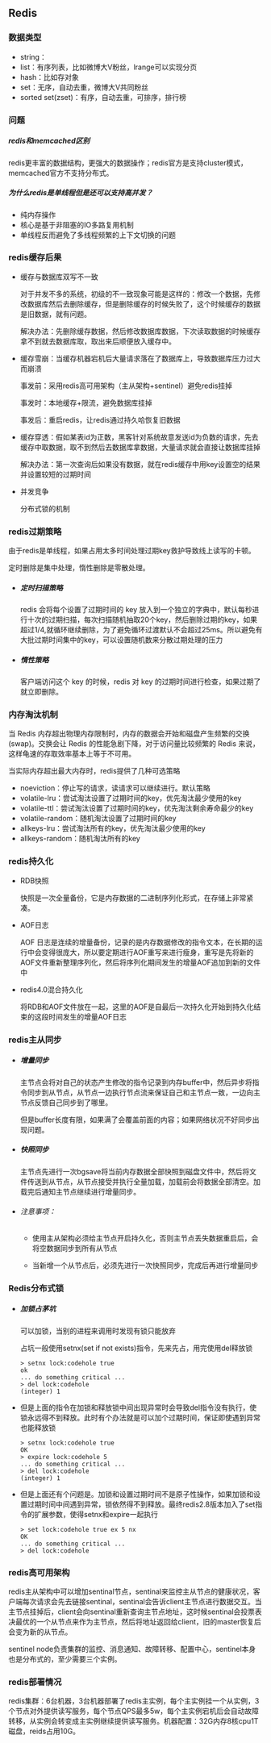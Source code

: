 ## Redis

### 数据类型

- string：
- list：有序列表，比如微博大V粉丝，lrange可以实现分页
- hash：比如存对象
- set：无序，自动去重，微博大V共同粉丝
- sorted set(zset)：有序，自动去重，可排序，排行榜

### 问题

##### redis和memcached区别

redis更丰富的数据结构，更强大的数据操作；redis官方是支持cluster模式，memcached官方不支持分布式。

##### 为什么redis是单线程但是还可以支持高并发？

- 纯内存操作
- 核心是基于非阻塞的IO多路复用机制
- 单线程反而避免了多线程频繁的上下文切换的问题

### redis缓存后果

- 缓存与数据库双写不一致

  对于并发不多的系统，初级的不一致现象可能是这样的：修改一个数据，先修改数据库然后去删除缓存，但是删除缓存的时候失败了，这个时候缓存的数据是旧数据，就有问题。

  解决办法：先删除缓存数据，然后修改数据库数据，下次读取数据的时候缓存拿不到就去数据库取，取出来后顺便放入缓存中。

- 缓存雪崩：当缓存机器宕机后大量请求落在了数据库上，导致数据库压力过大而崩溃

  事发前：采用redis高可用架构（主从架构+sentinel）避免redis挂掉

  事发时：本地缓存+限流，避免数据库挂掉

  事发后：重启redis，让redis通过持久哈恢复旧数据

- 缓存穿透：假如某表id为正数，黑客针对系统故意发送id为负数的请求，先去缓存中取数据，取不到然后去数据库拿数据，大量请求就会直接让数据库挂掉

  解决办法：第一次查询后如果没有数据，就在redis缓存中用key设置空的结果并设置较短的过期时间

- 并发竞争

  分布式锁的机制

### redis过期策略

由于redis是单线程，如果占用太多时间处理过期key救护导致线上读写的卡顿。

定时删除是集中处理，惰性删除是零散处理。

* ##### 定时扫描策略

  redis 会将每个设置了过期时间的 key 放入到一个独立的字典中，默认每秒进行十次的过期扫描，每次扫描随机抽取20个key，然后删除过期的key，如果超过1/4,就循环继续删除，为了避免循环过渡默认不会超过25ms。所以避免有大批过期时间集中的key，可以设置随机数来分散过期处理的压力

* ##### 惰性策略

  客户端访问这个 key 的时候，redis 对 key 的过期时间进行检查，如果过期了就立即删除。

### 内存淘汰机制

当 Redis 内存超出物理内存限制时，内存的数据会开始和磁盘产生频繁的交换 (swap)。交换会让 Redis 的性能急剧下降，对于访问量比较频繁的 Redis 来说，这样龟速的存取效率基本上等于不可用。

当实际内存超出最大内存时，redis提供了几种可选策略

* noeviction：停止写的请求，读请求可以继续进行。默认策略
* volatile-lru：尝试淘汰设置了过期时间的key，优先淘汰最少使用的key
* volatile-ttl：尝试淘汰设置了过期时间的key，优先淘汰剩余寿命最少的key
* volatile-random：随机淘汰设置了过期时间的key
* allkeys-lru：尝试淘汰所有的key，优先淘汰最少使用的key
* allkeys-random：随机淘汰所有的key

### redis持久化

* RDB快照

  快照是一次全量备份，它是内存数据的二进制序列化形式，在存储上非常紧凑。

* AOF日志

  AOF 日志是连续的增量备份，记录的是内存数据修改的指令文本，在长期的运行中会变得很庞大，所以要定期进行AOF重写来进行瘦身，重写是先将新的AOF文件重新整理序列化，然后将序列化期间发生的增量AOF追加到新的文件中

* redis4.0混合持久化

  将RDB和AOF文件放在一起，这里的AOF是自最后一次持久化开始到持久化结束的这段时间发生的增量AOF日志

### redis主从同步

* ##### 增量同步

  主节点会将对自己的状态产生修改的指令记录到内存buffer中，然后异步将指令同步到从节点，从节点一边执行节点流来保证自己和主节点一致，一边向主节点反馈自己同步到了哪里。

  但是buffer长度有限，如果满了会覆盖前面的内容；如果网络状况不好同步出现问题。

* ##### 快照同步

  主节点先进行一次bgsave将当前内存数据全部快照到磁盘文件中，然后将文件传送到从节点，从节点接受并执行全量加载，加载前会将数据全部清空。加载完后通知主节点继续进行增量同步。

* ###### 注意事项：

  * 使用主从架构必须给主节点开启持久化，否则主节点丢失数据重启后，会将空数据同步到所有从节点

  * 当新增一个从节点后，必须先进行一次快照同步，完成后再进行增量同步


### Redis分布式锁

* ##### 加锁占茅坑

  可以加锁，当别的进程来调用时发现有锁只能放弃

  占坑一般使用setnx(set if not exists)指令，先来先占，用完使用del释放锁

  ```
  > setnx lock:codehole true
  ok
  ... do something critical ...
  > del lock:codehole
  (integer) 1
  ```

* 但是上面的指令在加锁和释放锁中间出现异常时会导致del指令没有执行，使锁永远得不到释放。此时有个办法就是可以加个过期时间，保证即使遇到异常也能释放锁

  ```
  > setnx lock:codehole true
  OK
  > expire lock:codehole 5
  ... do something critical ...
  > del lock:codehole
  (integer) 1
  ```

* 但是上面还有个问题是。加锁和设置过期时间不是原子性操作，如果加锁和设置过期时间中间遇到异常，锁依然得不到释放。最终redis2.8版本加入了set指令的扩展参数，使得setnx和expire一起执行

  ```
  > set lock:codehole true ex 5 nx
  OK
  ... do something critical ...
  > del lock:codehole
  ```

### redis高可用架构

redis主从架构中可以增加sentinal节点，sentinal来监控主从节点的健康状况，客户端每次请求会先去链接sentinal，sentinal会告诉client主节点进行数据交互。当主节点挂掉后，client会向sentinal重新查询主节点地址，这时候sentinal会投票表决最优的一个从节点来作为主节点，然后将地址返回给client，旧的master恢复后会变为新的从节点。

sentinel node负责集群的监控、消息通知、故障转移、配置中心，sentinel本身也是分布式的，至少需要三个实例。

### redis部署情况

redis集群：6台机器，3台机器部署了redis主实例，每个主实例挂一个从实例，3个节点对外提供读写服务，每个节点QPS最多5w，每个主实例宕机后会自动故障转移，从实例会转变成主实例继续提供读写服务。机器配置：32G内存8核cpu1T磁盘，reids占用10G。








































